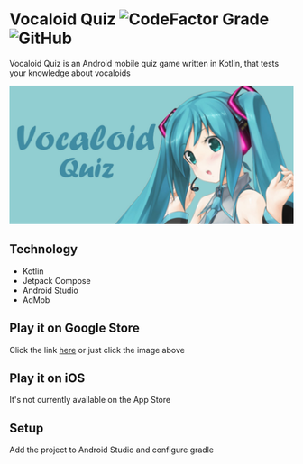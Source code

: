 # Vocaloid Quiz ![CodeFactor Grade](https://img.shields.io/codefactor/grade/github/ThePanToster/vocaloid-quiz?style=flat-square) ![GitHub](https://img.shields.io/github/license/ThePanToster/vocaloid-quiz?style=flat-square)

Vocaloid Quiz is an Android mobile quiz game written in Kotlin, that tests your knowledge about vocaloids

[![Banner](https://raw.githubusercontent.com/thepantoster/vocaloid-quiz/dev/src/images/banner.jpg)](https://play.google.com/store/apps/details?id=com.thepantoster.mikuquiz)

## Technology

- Kotlin
- Jetpack Compose
- Android Studio
- AdMob

## Play it on Google Store

Click the link [here](https://play.google.com/store/apps/details?id=com.thepantoster.mikuquiz) or just click the image above

## Play it on iOS

It's not currently available on the App Store

## Setup

Add the project to Android Studio and configure gradle
